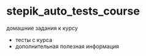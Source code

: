 # stepik_auto_tests_course
домашние задания к курсу
- тесты с курса
- дополнительная полезная информация
